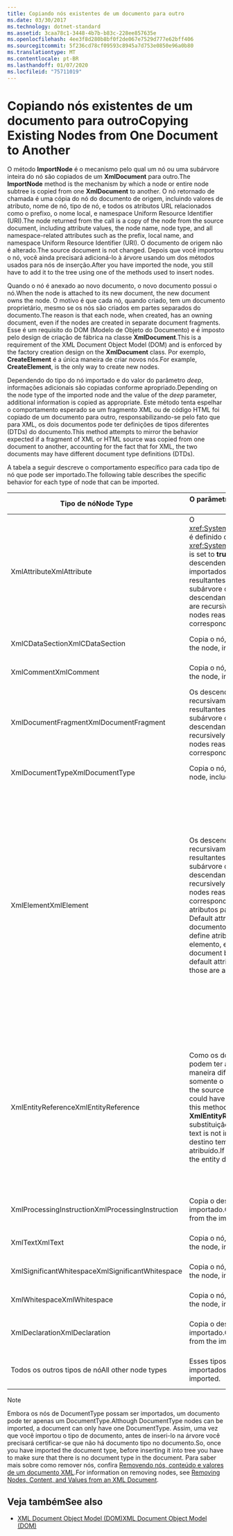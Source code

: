 ```yaml
---
title: Copiando nós existentes de um documento para outro
ms.date: 03/30/2017
ms.technology: dotnet-standard
ms.assetid: 3caa78c1-3448-4b7b-b83c-228ee857635e
ms.openlocfilehash: 4ee3f8d280b8bf0f2de067e7529d777e62bff406
ms.sourcegitcommit: 5f236cd78cf09593c8945a7d753e0850e96a0b80
ms.translationtype: MT
ms.contentlocale: pt-BR
ms.lasthandoff: 01/07/2020
ms.locfileid: "75711019"
---
```

# <a name="copying-existing-nodes-from-one-document-to-another"></a><span data-ttu-id="7d544-102">Copiando nós existentes de um documento para outro</span><span class="sxs-lookup"><span data-stu-id="7d544-102">Copying Existing Nodes from One Document to Another</span></span>
<span data-ttu-id="7d544-103">O método **ImportNode** é o mecanismo pelo qual um nó ou uma subárvore inteira do nó são copiados de um **XmlDocument** para outro.</span><span class="sxs-lookup"><span data-stu-id="7d544-103">The **ImportNode** method is the mechanism by which a node or entire node subtree is copied from one **XmlDocument** to another.</span></span> <span data-ttu-id="7d544-104">O nó retornado de chamada é uma cópia do nó do documento de origem, incluindo valores de atributo, nome de nó, tipo de nó, e todos os atributos URL relacionados como o prefixo, o nome local, e namespace Uniform Resource Identifier (URI).</span><span class="sxs-lookup"><span data-stu-id="7d544-104">The node returned from the call is a copy of the node from the source document, including attribute values, the node name, node type, and all namespace-related attributes such as the prefix, local name, and namespace Uniform Resource Identifier (URI).</span></span> <span data-ttu-id="7d544-105">O documento de origem não é alterado.</span><span class="sxs-lookup"><span data-stu-id="7d544-105">The source document is not changed.</span></span> <span data-ttu-id="7d544-106">Depois que você importou o nó, você ainda precisará adicioná-lo à árvore usando um dos métodos usados para nós de inserção.</span><span class="sxs-lookup"><span data-stu-id="7d544-106">After you have imported the node, you still have to add it to the tree using one of the methods used to insert nodes.</span></span>  
  
 <span data-ttu-id="7d544-107">Quando o nó é anexado ao novo documento, o novo documento possui o nó.</span><span class="sxs-lookup"><span data-stu-id="7d544-107">When the node is attached to its new document, the new document owns the node.</span></span> <span data-ttu-id="7d544-108">O motivo é que cada nó, quando criado, tem um documento proprietário, mesmo se os nós são criados em partes separados do documento.</span><span class="sxs-lookup"><span data-stu-id="7d544-108">The reason is that each node, when created, has an owning document, even if the nodes are created in separate document fragments.</span></span> <span data-ttu-id="7d544-109">Esse é um requisito do DOM (Modelo de Objeto do Documento) e é imposto pelo design de criação de fábrica na classe **XmlDocument**.</span><span class="sxs-lookup"><span data-stu-id="7d544-109">This is a requirement of the XML Document Object Model (DOM) and is enforced by the factory creation design on the **XmlDocument** class.</span></span> <span data-ttu-id="7d544-110">Por exemplo, **CreateElement** é a única maneira de criar novos nós.</span><span class="sxs-lookup"><span data-stu-id="7d544-110">For example, **CreateElement**, is the only way to create new nodes.</span></span>  
  
 <span data-ttu-id="7d544-111">Dependendo do tipo do nó importado e do valor do parâmetro *deep*, informações adicionais são copiadas conforme apropriado.</span><span class="sxs-lookup"><span data-stu-id="7d544-111">Depending on the node type of the imported node and the value of the *deep* parameter, additional information is copied as appropriate.</span></span> <span data-ttu-id="7d544-112">Este método tenta espelhar o comportamento esperado se um fragmento XML ou de código HTML foi copiado de um documento para outro, responsabilizando-se pelo fato que para XML, os dois documentos pode ter definições de tipos diferentes (DTDs) do documento.</span><span class="sxs-lookup"><span data-stu-id="7d544-112">This method attempts to mirror the behavior expected if a fragment of XML or HTML source was copied from one document to another, accounting for the fact that for XML, the two documents may have different document type definitions (DTDs).</span></span>  
  
 <span data-ttu-id="7d544-113">A tabela a seguir descreve o comportamento específico para cada tipo de nó que pode ser importado.</span><span class="sxs-lookup"><span data-stu-id="7d544-113">The following table describes the specific behavior for each type of node that can be imported.</span></span>  
  
|<span data-ttu-id="7d544-114">Tipo de nó</span><span class="sxs-lookup"><span data-stu-id="7d544-114">Node Type</span></span>|<span data-ttu-id="7d544-115">O parâmetro *deep* é true</span><span class="sxs-lookup"><span data-stu-id="7d544-115">*deep* parameter is true</span></span>|<span data-ttu-id="7d544-116">O parâmetro *deep* é false</span><span class="sxs-lookup"><span data-stu-id="7d544-116">*deep* parameter is false</span></span>|  
|---------------|------------------------------|-------------------------------|  
|<span data-ttu-id="7d544-117">XmlAttribute</span><span class="sxs-lookup"><span data-stu-id="7d544-117">XmlAttribute</span></span>|<span data-ttu-id="7d544-118">O <xref:System.Xml.XmlAttribute.Specified%2A> é definido como **true** no XmlAttribute.</span><span class="sxs-lookup"><span data-stu-id="7d544-118">The <xref:System.Xml.XmlAttribute.Specified%2A> is set to **true** on the XmlAttribute.</span></span> <span data-ttu-id="7d544-119">Os descendentes da origem **XmlAttribute** são importados recursivamente, e os nós resultantes são remontados para formar a subárvore correspondente.</span><span class="sxs-lookup"><span data-stu-id="7d544-119">The descendants of the source **XmlAttribute** are recursively imported and the resulting nodes reassembled to form the corresponding subtree.</span></span>|<span data-ttu-id="7d544-120">O parâmetro *deep* não se aplica a nós **XmlAttribute**, pois eles sempre levam seus filhos quando importados.</span><span class="sxs-lookup"><span data-stu-id="7d544-120">The *deep* parameter does not apply to **XmlAttribute** nodes, because they always carry their child nodes with them when imported.</span></span>|  
|<span data-ttu-id="7d544-121">XmlCDataSection</span><span class="sxs-lookup"><span data-stu-id="7d544-121">XmlCDataSection</span></span>|<span data-ttu-id="7d544-122">Copia o nó, incluindo seus dados.</span><span class="sxs-lookup"><span data-stu-id="7d544-122">Copies the node, including its data.</span></span>|<span data-ttu-id="7d544-123">Copia o nó, incluindo seus dados.</span><span class="sxs-lookup"><span data-stu-id="7d544-123">Copies the node, including its data.</span></span>|  
|<span data-ttu-id="7d544-124">XmlComment</span><span class="sxs-lookup"><span data-stu-id="7d544-124">XmlComment</span></span>|<span data-ttu-id="7d544-125">Copia o nó, incluindo seus dados.</span><span class="sxs-lookup"><span data-stu-id="7d544-125">Copies the node, including its data.</span></span>|<span data-ttu-id="7d544-126">Copia o nó, incluindo seus dados.</span><span class="sxs-lookup"><span data-stu-id="7d544-126">Copies the node, including its data.</span></span>|  
|<span data-ttu-id="7d544-127">XmlDocumentFragment</span><span class="sxs-lookup"><span data-stu-id="7d544-127">XmlDocumentFragment</span></span>|<span data-ttu-id="7d544-128">Os descendentes nó de origem recursivamente serão importados e os nós resultantes são remontados para formar a subárvore correspondente.</span><span class="sxs-lookup"><span data-stu-id="7d544-128">The descendants of the source node are recursively imported and the resulting nodes reassembled to form the corresponding subtree.</span></span>|<span data-ttu-id="7d544-129">Um **XmlDocumentFragment** vazio é criado.</span><span class="sxs-lookup"><span data-stu-id="7d544-129">An empty **XmlDocumentFragment** is created.</span></span>|  
|<span data-ttu-id="7d544-130">XmlDocumentType</span><span class="sxs-lookup"><span data-stu-id="7d544-130">XmlDocumentType</span></span>|<span data-ttu-id="7d544-131">Copia o nó, incluindo seu data.\*</span><span class="sxs-lookup"><span data-stu-id="7d544-131">Copies the node, including its data.\*</span></span>|<span data-ttu-id="7d544-132">Copia o nó, incluindo seu data.\*</span><span class="sxs-lookup"><span data-stu-id="7d544-132">Copies the node, including its data.\*</span></span>|  
|<span data-ttu-id="7d544-133">XmlElement</span><span class="sxs-lookup"><span data-stu-id="7d544-133">XmlElement</span></span>|<span data-ttu-id="7d544-134">Os descendentes do elemento de origem recursivamente serão importados e os nós resultantes são remontados para formar a subárvore correspondente.</span><span class="sxs-lookup"><span data-stu-id="7d544-134">The descendants of the source element are recursively imported and the resulting nodes reassembled to form the corresponding subtree.</span></span> <span data-ttu-id="7d544-135">**Observação:** os atributos padrão não são copiados.</span><span class="sxs-lookup"><span data-stu-id="7d544-135">**Note:**  Default attributes are not copied.</span></span> <span data-ttu-id="7d544-136">Se o documento que está sendo importado define atributos padrão para este nome de elemento, esses são atribuídos.</span><span class="sxs-lookup"><span data-stu-id="7d544-136">If the document being imported into defines default attributes for this element name, those are assigned.</span></span>|<span data-ttu-id="7d544-137">Os nós de atributo especificados do elemento de origem são importados, e os nós **XmlAttribute** gerados são anexados ao novo elemento.</span><span class="sxs-lookup"><span data-stu-id="7d544-137">Specified attribute nodes of the source element are imported, and the generated **XmlAttribute** nodes are attached to the new element.</span></span> <span data-ttu-id="7d544-138">Os nós descendentes não são copiados.</span><span class="sxs-lookup"><span data-stu-id="7d544-138">The descendant nodes are not copied.</span></span> <span data-ttu-id="7d544-139">**Observação:** os atributos padrão não são copiados.</span><span class="sxs-lookup"><span data-stu-id="7d544-139">**Note:**  Default attributes are not copied.</span></span> <span data-ttu-id="7d544-140">Se o documento que está sendo importado define atributos padrão para este nome de elemento, esses são atribuídos.</span><span class="sxs-lookup"><span data-stu-id="7d544-140">If the document being imported into defines default attributes for this element name, those are assigned.</span></span>|  
|<span data-ttu-id="7d544-141">XmlEntityReference</span><span class="sxs-lookup"><span data-stu-id="7d544-141">XmlEntityReference</span></span>|<span data-ttu-id="7d544-142">Como os documentos de origem e destino podem ter as entidades definidas de maneira diferente, esse método copia somente o nó **XmlEntityReference**.</span><span class="sxs-lookup"><span data-stu-id="7d544-142">Because the source and destination documents could have the entities defined differently, this method only copies the **XmlEntityReference** node.</span></span> <span data-ttu-id="7d544-143">O texto de substituição não é incluído.</span><span class="sxs-lookup"><span data-stu-id="7d544-143">The replacement text is not included.</span></span> <span data-ttu-id="7d544-144">Se o documento de destino tem a entidade definida, o valor é atribuído.</span><span class="sxs-lookup"><span data-stu-id="7d544-144">If the destination document has the entity defined, its value is assigned.</span></span>|<span data-ttu-id="7d544-145">Como os documentos de origem e destino podem ter as entidades definidas de maneira diferente, esse método copia somente o nó **XmlEntityReference**.</span><span class="sxs-lookup"><span data-stu-id="7d544-145">Because the source and destination documents could have the entities defined differently, this method only copies the **XmlEntityReference** node.</span></span> <span data-ttu-id="7d544-146">O texto de substituição não é incluído.</span><span class="sxs-lookup"><span data-stu-id="7d544-146">The replacement text is not included.</span></span> <span data-ttu-id="7d544-147">Se o documento de destino tem a entidade definida, o valor é atribuído.</span><span class="sxs-lookup"><span data-stu-id="7d544-147">If the destination document has the entity defined, its value is assigned.</span></span>|  
|<span data-ttu-id="7d544-148">XmlProcessingInstruction</span><span class="sxs-lookup"><span data-stu-id="7d544-148">XmlProcessingInstruction</span></span>|<span data-ttu-id="7d544-149">Copia o destino e o valor do nó importado.</span><span class="sxs-lookup"><span data-stu-id="7d544-149">Copies the target and data value from the imported node.</span></span>|<span data-ttu-id="7d544-150">Copia o destino e o valor do nó importado.</span><span class="sxs-lookup"><span data-stu-id="7d544-150">Copies the target and data value from the imported node.</span></span>|  
|<span data-ttu-id="7d544-151">XmlText</span><span class="sxs-lookup"><span data-stu-id="7d544-151">XmlText</span></span>|<span data-ttu-id="7d544-152">Copia o nó, incluindo seus dados.</span><span class="sxs-lookup"><span data-stu-id="7d544-152">Copies the node, including its data.</span></span>|<span data-ttu-id="7d544-153">Copia o nó, incluindo seus dados.</span><span class="sxs-lookup"><span data-stu-id="7d544-153">Copies the node, including its data.</span></span>|  
|<span data-ttu-id="7d544-154">XmlSignificantWhitespace</span><span class="sxs-lookup"><span data-stu-id="7d544-154">XmlSignificantWhitespace</span></span>|<span data-ttu-id="7d544-155">Copia o nó, incluindo seus dados.</span><span class="sxs-lookup"><span data-stu-id="7d544-155">Copies the node, including its data.</span></span>|<span data-ttu-id="7d544-156">Copia o nó, incluindo seus dados.</span><span class="sxs-lookup"><span data-stu-id="7d544-156">Copies the node, including its data.</span></span>|  
|<span data-ttu-id="7d544-157">XmlWhitespace</span><span class="sxs-lookup"><span data-stu-id="7d544-157">XmlWhitespace</span></span>|<span data-ttu-id="7d544-158">Copia o nó, incluindo seus dados.</span><span class="sxs-lookup"><span data-stu-id="7d544-158">Copies the node, including its data.</span></span>|<span data-ttu-id="7d544-159">Copia o nó, incluindo seus dados.</span><span class="sxs-lookup"><span data-stu-id="7d544-159">Copies the node, including its data.</span></span>|  
|<span data-ttu-id="7d544-160">XmlDeclaration</span><span class="sxs-lookup"><span data-stu-id="7d544-160">XmlDeclaration</span></span>|<span data-ttu-id="7d544-161">Copia o destino e o valor do nó importado.</span><span class="sxs-lookup"><span data-stu-id="7d544-161">Copies the target and data value from the imported node.</span></span>|<span data-ttu-id="7d544-162">Copia o destino e o valor do nó importado.</span><span class="sxs-lookup"><span data-stu-id="7d544-162">Copies the target and data value from the imported node.</span></span>|  
|<span data-ttu-id="7d544-163">Todos os outros tipos de nó</span><span class="sxs-lookup"><span data-stu-id="7d544-163">All other node types</span></span>|<span data-ttu-id="7d544-164">Esses tipos de nós não podem ser importados.</span><span class="sxs-lookup"><span data-stu-id="7d544-164">These node types cannot be imported.</span></span>|<span data-ttu-id="7d544-165">Esses tipos de nós não podem ser importados.</span><span class="sxs-lookup"><span data-stu-id="7d544-165">These node types cannot be imported.</span></span>|  
  
> [!NOTE]
> <span data-ttu-id="7d544-166">Embora os nós de DocumentType possam ser importados, um documento pode ter apenas um DocumentType.</span><span class="sxs-lookup"><span data-stu-id="7d544-166">Although DocumentType nodes can be imported, a document can only have one DocumentType.</span></span> <span data-ttu-id="7d544-167">Assim, uma vez que você importou o tipo de documento, antes de inseri-lo na árvore você precisará certificar-se que não há documento tipo no documento.</span><span class="sxs-lookup"><span data-stu-id="7d544-167">So, once you have imported the document type, before inserting it into tree you have to make sure that there is no document type in the document.</span></span> <span data-ttu-id="7d544-168">Para saber mais sobre como remover nós, confira [Removendo nós, conteúdo e valores de um documento XML](../../../../docs/standard/data/xml/removing-nodes-content-and-values-from-an-xml-document.md).</span><span class="sxs-lookup"><span data-stu-id="7d544-168">For information on removing nodes, see [Removing Nodes, Content, and Values from an XML Document](../../../../docs/standard/data/xml/removing-nodes-content-and-values-from-an-xml-document.md).</span></span>  
  
## <a name="see-also"></a><span data-ttu-id="7d544-169">Veja também</span><span class="sxs-lookup"><span data-stu-id="7d544-169">See also</span></span>

- [<span data-ttu-id="7d544-170">XML Document Object Model (DOM)</span><span class="sxs-lookup"><span data-stu-id="7d544-170">XML Document Object Model (DOM)</span></span>](../../../../docs/standard/data/xml/xml-document-object-model-dom.md)
